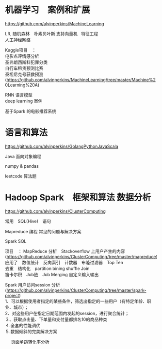

# 机器学习　案例和扩展
https://github.com/alvinperkins/MachineLearning

LR, 随机森林　朴素贝叶斯
支持向量机   
特征工程   
人工神经网络   

Kaggle项目　：　    
            电影点评情感分析          
            圣弗朗西斯科犯罪分类       
            自行车租赁预测比赛　       
            泰坦尼克号获救预测   
  (https://github.com/alvinperkins/MachineLearning/tree/master/Machine%20Learning%20A)

  
RNN 语言模型   
deep learning 案例   
   
基于Spark 的电影推荐系统

# 语言和算法
https://github.com/alvinperkins/GolangPythonJavaScala

Java 面向对象编程   
   
numpy & pandas   
   
leetcode 算法题

# Hadoop Spark　框架和算法 数据分析
https://github.com/alvinperkins/ClusterComputing   

常用　SQL(Hive)　语句   
    
Mapreduce 编程
常见的问题与解决方案        

Spark SQL

项目　：
      MapReduce 分析　Stackoverflow 上用户产生的内容   (https://github.com/alvinperkins/ClusterComputing/tree/master/mapreduce)     
      应用了　数值统计　反向索引　计数器　布隆过滤器　Top Ten        
      去重　结构化　partition bining shuffle  Join       
      笛卡尔积　Job链　Job Merging 自定义输入输出
             
 Spark 用户访问session 分析   
      (https://github.com/alvinperkins/ClusterComputing/tree/master/spark-project)    
      1、可以根据使用者指定的某些条件，筛选出指定的一些用户（有特定年龄、职业、城市）；      
      2、对这些用户在指定日期范围内发起的session，进行聚合统计；           
      ３、获取点击量、下单量和支付量都排名10的商品种类      
      ４.全套的性能调优      
      ５.数据倾斜的完美解决方案
      
      页面单跳转化率分析

